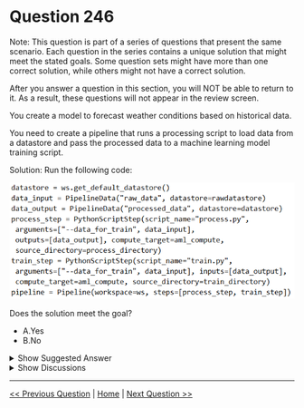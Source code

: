 # Question 246

Note: This question is part of a series of questions that present the same scenario. Each question in the series contains a unique solution that might meet the stated goals. Some question sets might have more than one correct solution, while others might not have a correct solution.

After you answer a question in this section, you will NOT be able to return to it. As a result, these questions will not appear in the review screen.

You create a model to forecast weather conditions based on historical data.

You need to create a pipeline that runs a processing script to load data from a datastore and pass the processed data to a machine learning model training script.

Solution: Run the following code:

![Question Image](images/q246_q_0025500001.png)

Does the solution meet the goal?

* A.Yes
* B.No

<details>
  <summary>Show Suggested Answer</summary>

  <strong>B</strong><br>
<p>Note: Data used in pipeline can be produced by one step and consumed in another step by providing a PipelineData object as an output of one step and an input of one or more subsequent steps.</p>
<p>Compare with this example, the pipeline train step depends on the process_step_output output of the pipeline process step: from azureml.pipeline.core import Pipeline, PipelineData from azureml.pipeline.steps import PythonScriptStep datastore = ws.get_default_datastore() process_step_output = PipelineData(&quot;processed_data&quot;, datastore=datastore) process_step = PythonScriptStep(script_name=&quot;process.py&quot;, arguments=[&quot;--data_for_train&quot;, process_step_output], outputs=[process_step_output], compute_target=aml_compute, source_directory=process_directory) train_step = PythonScriptStep(script_name=&quot;train.py&quot;, arguments=[&quot;--data_for_train&quot;, process_step_output], inputs=[process_step_output], compute_target=aml_compute, source_directory=train_directory) pipeline = Pipeline(workspace=ws, steps=[process_step, train_step])</p>
<p>Reference:</p>
<p>https://docs.microsoft.com/en-us/python/api/azureml-pipeline-core/azureml.pipeline.core.pipelinedata?view=azure-ml-py</p>

</details>

<details>
  <summary>Show Discussions</summary>

<blockquote><p><strong>lander_c</strong> <code>(Sun 27 Mar 2022 04:02)</code> - <em>Upvotes: 7</em></p><p>in train step the arguments=[&quot;--data_for_train&quot;, data_input] should be arguments=[&quot;--data_for_train&quot;, data_output]</p></blockquote>
<blockquote><p><strong>YipingRuan</strong> <code>(Sun 09 Jan 2022 04:31)</code> - <em>Upvotes: 5</em></p><p>In train step, &quot;arguments=[&quot;--data_for_train&quot;, data_input]&quot; is not correct.</p></blockquote>
<blockquote><p><strong>deyoz</strong> <code>(Wed 14 Aug 2024 01:06)</code> - <em>Upvotes: 1</em></p><p>I think in both the steps, it should be arguments=[&quot;--data_for_train&quot;, data_output]</p></blockquote>
<blockquote><p><strong>deyoz</strong> <code>(Wed 14 Aug 2024 01:07)</code> - <em>Upvotes: 1</em></p><p>training step</p></blockquote>
<blockquote><p><strong>deyoz</strong> <code>(Wed 14 Aug 2024 01:08)</code> - <em>Upvotes: 1</em></p><p>i mean not just in training step.</p></blockquote>
<blockquote><p><strong>ning</strong> <code>(Thu 01 Dec 2022 14:24)</code> - <em>Upvotes: 1</em></p><p>Missing data input for training step</p></blockquote>
<blockquote><p><strong>jkuz</strong> <code>(Fri 22 Apr 2022 10:24)</code> - <em>Upvotes: 1</em></p><p>in second line it&#x27;s a &#x27;rawdatastore` which is not created before</p></blockquote>
<blockquote><p><strong>silva_831</strong> <code>(Mon 08 May 2023 01:50)</code> - <em>Upvotes: 1</em></p><p>agree, since rawdatastore is not created in context.</p></blockquote>
<blockquote><p><strong>VJPrakash</strong> <code>(Thu 10 Feb 2022 08:53)</code> - <em>Upvotes: 1</em></p><p>I think the answer should be &#x27;YES&#x27;.
The value is passed from process to train. How its being used depends on the script</p></blockquote>
<blockquote><p><strong>BigSoda</strong> <code>(Mon 06 Dec 2021 11:20)</code> - <em>Upvotes: 3</em></p><p>the &quot;date_input&#x27; line doesn&#x27;t seem to be needed here</p></blockquote>

</details>

---

[<< Previous Question](question_245.md) | [Home](/index.md) | [Next Question >>](question_247.md)
